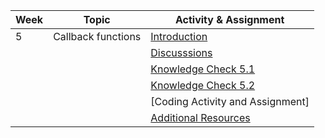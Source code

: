 | Week | Topic                                        | Activity & Assignment          |
|------|----------------------------------------------|--------------------------------|
| 5    | Callback functions                           | [Introduction](./Introduction%20_%20Instructions.pdf)                   |
|      |                                              | [Discusssions]()                   |
|      |                                              | [Knowledge Check 5.1]()            |
|      |                                              | [Knowledge Check 5.2]()            |
|      |                                              | [Coding Activity and Assignment] |
|      |                                              | [Additional Resources](./Additional%20Resources.pdf)           |
